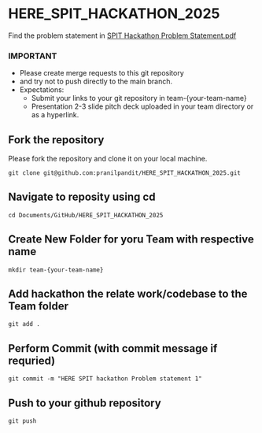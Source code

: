 # HERE_SPIT_HACKATHON_2025

Find the problem statement in  [SPIT Hackathon Problem Statement.pdf](Resources%2FSPIT%20Hackathon%20Problem%20Statement.pdf)

### IMPORTANT
- Please create merge requests to this git repository 
- and try not to push directly to the main branch.
- Expectations: 
  - Submit your links to your git repository in team-{your-team-name}
  - Presentation 2-3 slide pitch deck uploaded in your team directory or as a hyperlink. 

## Fork the repository 
Please fork the repository and clone it on your local machine.

```
git clone git@github.com:pranilpandit/HERE_SPIT_HACKATHON_2025.git
```

## Navigate to reposity using cd

```
cd Documents/GitHub/HERE_SPIT_HACKATHON_2025
```

## Create New Folder for yoru Team with respective name

```
mkdir team-{your-team-name}
```

## Add hackathon the relate work/codebase to the Team folder

```
git add .
```

## Perform Commit (with commit message if requried)

```
git commit -m "HERE SPIT hackathon Problem statement 1"
```

## Push to your github repository 

```
git push
```


